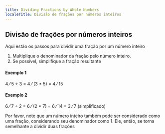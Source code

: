 ```yaml
---
title: Dividing Fractions by Whole Numbers
localeTitle: Divisão de frações por números inteiros
---
```

## Divisão de frações por números inteiros

Aqui estão os passos para dividir uma fração por um número inteiro

1.  Multiplique o denominador da fração pelo número inteiro.
2.  Se possível, simplifique a fração resultante

#### Exemplo 1

 4 ⁄ 5 ÷ 3 = 4 ⁄ (3 \* 5) = 4 ⁄ 15 

#### Exemplo 2

 6 ⁄ 7 ÷ 2 = 6 ⁄ (2 \* 7) = 6 ⁄ 14 = 3 ⁄ 7 (simplificado) 

Por favor, note que um número inteiro também pode ser considerado como uma fração, considerando seu denominador como 1. Ele, então, se torna semelhante a dividir duas frações